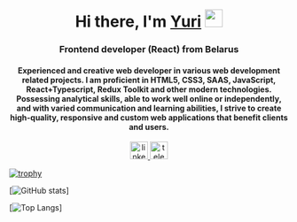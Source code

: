 <h1 align="center">Hi there, I'm <a href="https://www.linkedin.com/in/yuri-prigara/" target="_blank">Yuri</a> 
<img src="https://github.com/blackcater/blackcater/raw/main/images/Hi.gif" height="32"/></h1>
<h3 align="center">Frontend developer (React) from Belarus</h3>
<h4 align="center">Experienced and creative web developer in various web development related projects. I am proficient in HTML5, CSS3, SAAS, JavaScript, React+Typescript, Redux Toolkit and other modern technologies. Possessing analytical skills, able to work well online or independently, and with varied communication and learning abilities, I strive to create high-quality, responsive and custom web applications that benefit clients and users.</h4>

<div id="socials" align="center">
  <a href="https://www.linkedin.com/in/yuri-prigara/">
    <img src="https://cdn.jsdelivr.net/npm/simple-icons@latest/icons/linkedin.svg" alt="linkedin" height="32"/>
  </a>
  
  <a href="https://t.me/ram_max">
   <img src="https://cdn.jsdelivr.net/npm/simple-icons@latest/icons/telegram.svg" alt="telegram" height="32"/>
  </a>
</div>

[![trophy](https://github-profile-trophy.vercel.app/?username=skif-cezar)](https://github.com/ryo-ma/github-profile-trophy)

[![GitHub stats](https://github-readme-stats.vercel.app/api?username=skif-cezar&show_icons=true&theme=shades-of-purple)]

[![Top Langs](https://github-readme-stats.vercel.app/api/top-langs/?username=skif-cezar&theme=dracula)]




